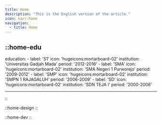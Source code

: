 ```yaml
---
title: Home
description: "This is the English version of the article."
icon: narr:home
navigation:
  - title: Home
---
```


## ::home-edu

education: - label: 'S1'
icon: 'hugeicons:mortarboard-02'
institution: 'Universitas Gadjah Mada'
period: '2012-2016' - label: 'SMA'
icon: 'hugeicons:mortarboard-02'
institution: 'SMA Negeri 1 Purworejo'
period: '2009-2012' - label: 'SMP'
icon: 'hugeicons:mortarboard-02'
institution: 'SMPN 1 RAJAGALUH'
period: '2006-2009' - label: 'SD'
icon: 'hugeicons:mortarboard-02'
institution: 'SDN TEJA I'
period: '2000-2006'

---

::

::home-design
::

::home-dev
::
